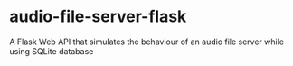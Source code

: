 # audio-file-server-flask
A Flask Web API that simulates the behaviour of an audio file server while using SQLite database
